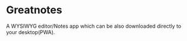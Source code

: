 
# Greatnotes

A WYSIWYG editor/Notes app which can be also downloaded directly to your desktop(PWA).

​